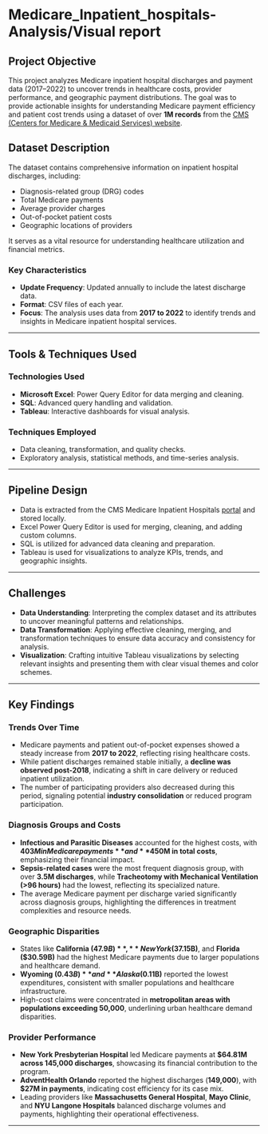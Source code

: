 # Medicare_Inpatient_hospitals-Analysis/Visual report


## **Project Objective**
This project analyzes Medicare inpatient hospital discharges and payment data (2017–2022) to uncover trends in healthcare costs, provider performance, and geographic payment distributions. The goal was to provide actionable insights for understanding Medicare payment efficiency and patient cost trends using a dataset of over **1M records** from the [CMS (Centers for Medicare & Medicaid Services) website](https://data.cms.gov/provider-summary-by-type-of-service/medicare-inpatient-hospitals/medicare-inpatient-hospitals-by-provider-and-service/data).

## **Dataset Description**
The dataset contains comprehensive information on inpatient hospital discharges, including:
- Diagnosis-related group (DRG) codes
- Total Medicare payments
- Average provider charges
- Out-of-pocket patient costs
- Geographic locations of providers

It serves as a vital resource for understanding healthcare utilization and financial metrics. 

### **Key Characteristics**
- **Update Frequency**: Updated annually to include the latest discharge data.
- **Format**: CSV files of each year.
- **Focus**: The analysis uses data from **2017 to 2022** to identify trends and insights in Medicare inpatient hospital services.

---

## **Tools & Techniques Used**

### **Technologies Used**
- **Microsoft Excel**: Power Query Editor for data merging and cleaning.
- **SQL**: Advanced query handling and validation.
- **Tableau**: Interactive dashboards for visual analysis.

### **Techniques Employed**
- Data cleaning, transformation, and quality checks.
- Exploratory analysis, statistical methods, and time-series analysis.

---

## **Pipeline Design**
- Data is extracted from the CMS Medicare Inpatient Hospitals [portal](https://data.cms.gov/provider-summary-by-type-of-service/medicare-inpatient-hospitals/medicare-inpatient-hospitals-by-provider-and-service/data) and stored locally.
- Excel Power Query Editor is used for merging, cleaning, and adding custom columns.
- SQL is utilized for advanced data cleaning and preparation.
- Tableau is used for visualizations to analyze KPIs, trends, and geographic insights.


---

## **Challenges**
- **Data Understanding**: Interpreting the complex dataset and its attributes to uncover meaningful patterns and relationships.
- **Data Transformation**: Applying effective cleaning, merging, and transformation techniques to ensure data accuracy and consistency for analysis.
- **Visualization**: Crafting intuitive Tableau visualizations by selecting relevant insights and presenting them with clear visual themes and color schemes.

---

## **Key Findings**

### **Trends Over Time**
- Medicare payments and patient out-of-pocket expenses showed a steady increase from **2017 to 2022**, reflecting rising healthcare costs.
- While patient discharges remained stable initially, a **decline was observed post-2018**, indicating a shift in care delivery or reduced inpatient utilization.
- The number of participating providers also decreased during this period, signaling potential **industry consolidation** or reduced program participation.

### **Diagnosis Groups and Costs**
- **Infectious and Parasitic Diseases** accounted for the highest costs, with **$403M in Medicare payments** and **$450M in total costs**, emphasizing their financial impact.
- **Sepsis-related cases** were the most frequent diagnosis group, with over **3.5M discharges**, while **Tracheotomy with Mechanical Ventilation (>96 hours)** had the lowest, reflecting its specialized nature.
- The average Medicare payment per discharge varied significantly across diagnosis groups, highlighting the differences in treatment complexities and resource needs.

### **Geographic Disparities**
- States like **California ($47.9B)**, **New York ($37.15B)**, and **Florida ($30.59B)** had the highest Medicare payments due to larger populations and healthcare demand.
- **Wyoming ($0.43B)** and **Alaska ($0.11B)** reported the lowest expenditures, consistent with smaller populations and healthcare infrastructure.
- High-cost claims were concentrated in **metropolitan areas with populations exceeding 50,000**, underlining urban healthcare demand disparities.

### **Provider Performance**
- **New York Presbyterian Hospital** led Medicare payments at **$64.81M across 145,000 discharges**, showcasing its financial contribution to the program.
- **AdventHealth Orlando** reported the highest discharges (**149,000**), with **$27M in payments**, indicating cost efficiency for its case mix.
- Leading providers like **Massachusetts General Hospital**, **Mayo Clinic**, and **NYU Langone Hospitals** balanced discharge volumes and payments, highlighting their operational effectiveness.

---
